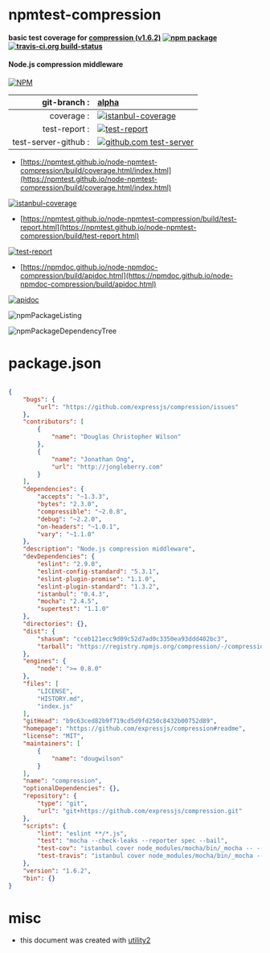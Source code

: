# npmtest-compression

#### basic test coverage for  [compression (v1.6.2)](https://github.com/expressjs/compression#readme)  [![npm package](https://img.shields.io/npm/v/npmtest-compression.svg?style=flat-square)](https://www.npmjs.org/package/npmtest-compression) [![travis-ci.org build-status](https://api.travis-ci.org/npmtest/node-npmtest-compression.svg)](https://travis-ci.org/npmtest/node-npmtest-compression)

#### Node.js compression middleware

[![NPM](https://nodei.co/npm/compression.png?downloads=true&downloadRank=true&stars=true)](https://www.npmjs.com/package/compression)

| git-branch : | [alpha](https://github.com/npmtest/node-npmtest-compression/tree/alpha)|
|--:|:--|
| coverage : | [![istanbul-coverage](https://npmtest.github.io/node-npmtest-compression/build/coverage.badge.svg)](https://npmtest.github.io/node-npmtest-compression/build/coverage.html/index.html)|
| test-report : | [![test-report](https://npmtest.github.io/node-npmtest-compression/build/test-report.badge.svg)](https://npmtest.github.io/node-npmtest-compression/build/test-report.html)|
| test-server-github : | [![github.com test-server](https://npmtest.github.io/node-npmtest-compression/GitHub-Mark-32px.png)](https://npmtest.github.io/node-npmtest-compression/build/app/index.html) | | build-artifacts : | [![build-artifacts](https://npmtest.github.io/node-npmtest-compression/glyphicons_144_folder_open.png)](https://github.com/npmtest/node-npmtest-compression/tree/gh-pages/build)|

- [https://npmtest.github.io/node-npmtest-compression/build/coverage.html/index.html](https://npmtest.github.io/node-npmtest-compression/build/coverage.html/index.html)

[![istanbul-coverage](https://npmtest.github.io/node-npmtest-compression/build/screenCapture.buildCi.browser.%252Ftmp%252Fbuild%252Fcoverage.lib.html.png)](https://npmtest.github.io/node-npmtest-compression/build/coverage.html/index.html)

- [https://npmtest.github.io/node-npmtest-compression/build/test-report.html](https://npmtest.github.io/node-npmtest-compression/build/test-report.html)

[![test-report](https://npmtest.github.io/node-npmtest-compression/build/screenCapture.buildCi.browser.%252Ftmp%252Fbuild%252Ftest-report.html.png)](https://npmtest.github.io/node-npmtest-compression/build/test-report.html)

- [https://npmdoc.github.io/node-npmdoc-compression/build/apidoc.html](https://npmdoc.github.io/node-npmdoc-compression/build/apidoc.html)

[![apidoc](https://npmdoc.github.io/node-npmdoc-compression/build/screenCapture.buildCi.browser.%252Ftmp%252Fbuild%252Fapidoc.html.png)](https://npmdoc.github.io/node-npmdoc-compression/build/apidoc.html)

![npmPackageListing](https://npmtest.github.io/node-npmtest-compression/build/screenCapture.npmPackageListing.svg)

![npmPackageDependencyTree](https://npmtest.github.io/node-npmtest-compression/build/screenCapture.npmPackageDependencyTree.svg)



# package.json

```json

{
    "bugs": {
        "url": "https://github.com/expressjs/compression/issues"
    },
    "contributors": [
        {
            "name": "Douglas Christopher Wilson"
        },
        {
            "name": "Jonathan Ong",
            "url": "http://jongleberry.com"
        }
    ],
    "dependencies": {
        "accepts": "~1.3.3",
        "bytes": "2.3.0",
        "compressible": "~2.0.8",
        "debug": "~2.2.0",
        "on-headers": "~1.0.1",
        "vary": "~1.1.0"
    },
    "description": "Node.js compression middleware",
    "devDependencies": {
        "eslint": "2.9.0",
        "eslint-config-standard": "5.3.1",
        "eslint-plugin-promise": "1.1.0",
        "eslint-plugin-standard": "1.3.2",
        "istanbul": "0.4.3",
        "mocha": "2.4.5",
        "supertest": "1.1.0"
    },
    "directories": {},
    "dist": {
        "shasum": "cceb121ecc9d09c52d7ad0c3350ea93ddd402bc3",
        "tarball": "https://registry.npmjs.org/compression/-/compression-1.6.2.tgz"
    },
    "engines": {
        "node": ">= 0.8.0"
    },
    "files": [
        "LICENSE",
        "HISTORY.md",
        "index.js"
    ],
    "gitHead": "b9c63ced82b9f719cd5d9fd250c8432b00752d89",
    "homepage": "https://github.com/expressjs/compression#readme",
    "license": "MIT",
    "maintainers": [
        {
            "name": "dougwilson"
        }
    ],
    "name": "compression",
    "optionalDependencies": {},
    "repository": {
        "type": "git",
        "url": "git+https://github.com/expressjs/compression.git"
    },
    "scripts": {
        "lint": "eslint **/*.js",
        "test": "mocha --check-leaks --reporter spec --bail",
        "test-cov": "istanbul cover node_modules/mocha/bin/_mocha -- --check-leaks --reporter dot",
        "test-travis": "istanbul cover node_modules/mocha/bin/_mocha --report lcovonly -- --check-leaks --reporter spec"
    },
    "version": "1.6.2",
    "bin": {}
}
```



# misc
- this document was created with [utility2](https://github.com/kaizhu256/node-utility2)
